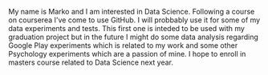 My name is Marko and I am interested in Data Science.
Following a course on courserea I've come to use GitHub. 
I will probbably use it for some of my data experiments and tests. 
This first one is inteded to be used with my graduation project but in the future I might do some data analysis regarding Google Play experiments which is related to my work and some other Psychology experiments which are a passion of mine. 
I hope to enroll in masters course related to Data Science next year. 
